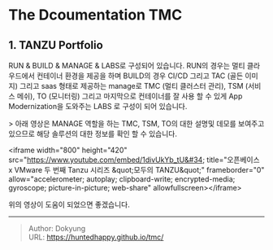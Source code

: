 # The Dcoumentation TMC


## 1. TANZU Portfolio
RUN &amp; BUILD &amp; MANAGE &amp; LABS로 구성되어 있습니다. RUN의 경우는 멀티 클라우드에서 컨테이너 환경을 제공을 하며 BUILD의 경우 CI/CD 그리고 TAC (골든 이미지) 그리고 saas 형태로 제공하는 manage로 TMC (멀티 클러스터 관리), TSM (서비스 메쉬), TO (모니터링) 그리고 마지막으로 컨테이너를 잘 사용 할 수 있게 App Modernization을 도와주는 LABS 로 구성이 되어 있습니다.

&gt; 아래 영상은 MANAGE 역할을 하는 TMC, TSM, TO의 대한 설명및 데모를 보여주고 있으므로 해당 솔루션의 대한 정보를 확인 할 수 있습니다.

&lt;iframe width=&#34;800&#34; height=&#34;420&#34; src=&#34;https://www.youtube.com/embed/1divUkYb_tU&#34; title=&#34;오픈베이스 x VMware 두 번째 Tanzu 시리즈 &amp;quot;모두의 TANZU&amp;quot;&#34; frameborder=&#34;0&#34; allow=&#34;accelerometer; autoplay; clipboard-write; encrypted-media; gyroscope; picture-in-picture; web-share&#34; allowfullscreen&gt;&lt;/iframe&gt;

위의 영상이 도움이 되었으면 좋겠습니다.

---

> Author: Dokyung  
> URL: https://huntedhappy.github.io/tmc/  

